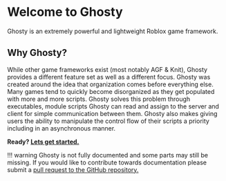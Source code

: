 # Welcome to Ghosty
Ghosty is an extremely powerful and lightweight Roblox game framework.

## Why Ghosty?
While other game frameworks exist (most notably AGF & Knit), Ghosty provides a different feature set as well as a different focus. Ghosty was created around the idea that organization comes before everything else. Many games tend to quickly become disorganized as they get populated with more and more scripts. Ghosty solves this problem through executables, module scripts Ghosty can read and assign to the server and client for simple communication between them. Ghosty also makes giving users the ability to manipulate the control flow of their scripts a priority including in an asynchronous manner.

**Ready? [Lets get started.](https://thecobraboy2.github.io/Ghosty/start/)**

!!! warning
    Ghosty is not fully documented and some parts may still be missing. If you would like to contribute towards documentation please submit a [pull request to the GitHub repository.](https://github.com/thecobraboy2/Ghosty)
